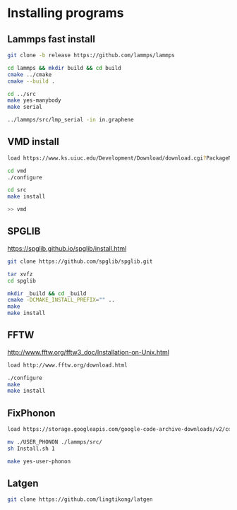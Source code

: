 # Installing programs

## Lammps fast install

```bash
git clone -b release https://github.com/lammps/lammps

cd lammps && mkdir build && cd build
cmake ../cmake
cmake --build .

cd ../src
make yes-manybody
make serial

../lammps/src/lmp_serial -in in.graphene
```


## VMD install
```bash
load https://www.ks.uiuc.edu/Development/Download/download.cgi?PackageName=VMD

cd vmd
./configure

cd src
make install

>> vmd
```

## SPGLIB
https://spglib.github.io/spglib/install.html
```bash
git clone https://github.com/spglib/spglib.git

tar xvfz 
cd spglib

mkdir _build && cd _build
cmake -DCMAKE_INSTALL_PREFIX="" ..
make
make install
```

## FFTW
http://www.fftw.org/fftw3_doc/Installation-on-Unix.html
```bash
load http://www.fftw.org/download.html

./configure
make
make install
```

## FixPhonon
```bash
load https://storage.googleapis.com/google-code-archive-downloads/v2/code.google.com/fix-phonon/FixPhonon-1.75-all.tar.gz

mv ./USER_PHONON ./lammps/src/
sh Install.sh 1

make yes-user-phonon

```

## Latgen
```bash
git clone https://github.com/lingtikong/latgen

```
